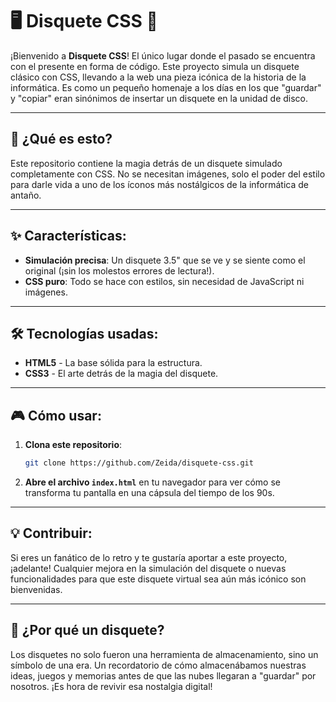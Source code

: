 # 🖥️ **Disquete CSS** 🦋

¡Bienvenido a **Disquete CSS**! El único lugar donde el pasado se encuentra con el presente en forma de código. Este proyecto simula un disquete clásico con CSS, llevando a la web una pieza icónica de la historia de la informática. Es como un pequeño homenaje a los días en los que "guardar" y "copiar" eran sinónimos de insertar un disquete en la unidad de disco.

---

## 🚀 **¿Qué es esto?**

Este repositorio contiene la magia detrás de un disquete simulado completamente con CSS. No se necesitan imágenes, solo el poder del estilo para darle vida a uno de los íconos más nostálgicos de la informática de antaño.

---

## ✨ **Características**:

- **Simulación precisa**: Un disquete 3.5" que se ve y se siente como el original (¡sin los molestos errores de lectura!).
- **CSS puro**: Todo se hace con estilos, sin necesidad de JavaScript ni imágenes.

---

## 🛠️ **Tecnologías usadas**:

- **HTML5** - La base sólida para la estructura.
- **CSS3** - El arte detrás de la magia del disquete.

---

## 🎮 **Cómo usar**:

1. **Clona este repositorio**:

   ```bash
   git clone https://github.com/Zeida/disquete-css.git

   ```

2. **Abre el archivo `index.html`** en tu navegador para ver cómo se transforma tu pantalla en una cápsula del tiempo de los 90s.

---

## 💡 **Contribuir**:

Si eres un fanático de lo retro y te gustaría aportar a este proyecto, ¡adelante! Cualquier mejora en la simulación del disquete o nuevas funcionalidades para que este disquete virtual sea aún más icónico son bienvenidas.

---

## 🤔 **¿Por qué un disquete?**

Los disquetes no solo fueron una herramienta de almacenamiento, sino un símbolo de una era. Un recordatorio de cómo almacenábamos nuestras ideas, juegos y memorias antes de que las nubes llegaran a "guardar" por nosotros. ¡Es hora de revivir esa nostalgia digital!
